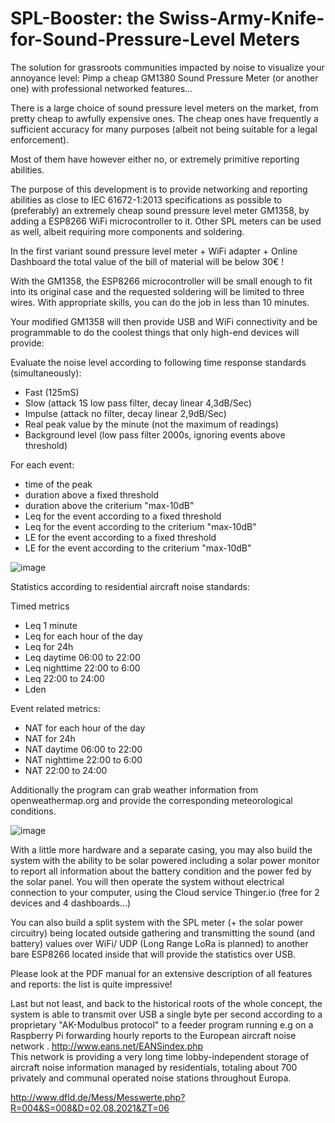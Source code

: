 # SPL-Booster: the Swiss-Army-Knife-for-Sound-Pressure-Level Meters
The solution for grassroots communities impacted by noise to visualize your annoyance level: 
Pimp a cheap GM1380 Sound Pressure Meter (or another one) with professional networked features...

There is a large choice of sound pressure level meters on the market, from pretty cheap to awfully expensive ones.
The cheap ones have frequently a sufficient accuracy for many purposes (albeit not being suitable for a legal enforcement). 

Most of them have however either no, or extremely primitive reporting abilities.

The purpose of this development is to provide networking and reporting abilities as close to IEC 61672-1:2013 specifications as possible to (preferably) an extremely cheap sound pressure level meter GM1358, by adding a ESP8266 WiFi microcontroller to it. Other SPL meters can be used as well, albeit requiring more components and soldering.

In the first variant sound pressure level meter + WiFi adapter + Online Dashboard the total value of the bill of material will be below 30€ !

With the GM1358, the ESP8266 microcontroller will be small enough to fit into its original case and the requested soldering will be limited to three wires.
With appropriate skills, you can do the job in less than 10 minutes.

Your modified GM1358 will then provide USB and WiFi connectivity and be programmable to do the coolest things that only high-end devices will provide:

Evaluate the noise level according to following time response standards (simultaneously):
-	Fast     (125mS)
-	Slow     (attack 1S low pass filter, decay linear 4,3dB/Sec)
-	Impulse  (attack no filter,          decay linear 2,9dB/Sec)
-	Real peak value by the minute (not the maximum of readings)
- Background level (low pass filter 2000s, ignoring events above threshold)


For each event:
- time of the peak
- duration above a fixed threshold
- duration above the criterium "max-10dB"
- Leq for the event according to a fixed threshold
- Leq for the event according to the criterium "max-10dB"
- LE for the event according to a fixed threshold
- LE for the event according to the criterium "max-10dB"

![image](https://user-images.githubusercontent.com/14197155/127849033-777ff7cd-66ec-44c8-b6fa-3488e27fa861.png)
 
Statistics according to residential aircraft noise standards:

Timed metrics
-	Leq 1 minute
-	Leq for each hour of the day
-	Leq for 24h
-	Leq daytime 06:00 to 22:00
-	Leq nighttime 22:00 to 6:00
-	Leq 22:00 to 24:00
-	Lden

Event related metrics:
-	NAT for each hour of the day
-	NAT for 24h
-	NAT daytime 06:00 to 22:00
-	NAT nighttime 22:00 to 6:00
-	NAT 22:00 to 24:00

Additionally the program can grab weather information from openweathermap.org and provide the corresponding meteorological conditions.

![image](https://user-images.githubusercontent.com/14197155/127849258-713dad08-c1ca-47cf-92c1-a6851341be9e.png)


With a little more hardware and a separate casing, you may also build the system with the ability to be solar powered including a solar power monitor to report all information about the battery condition and the power fed by the solar panel.
You will then operate the system without electrical connection to your computer, using the Cloud service Thinger.io (free for 2 devices and 4 dashboards...)

You can also build a split system with the SPL meter (+ the solar power circuitry) being located outside gathering and transmitting the sound (and battery)  values over WiFi/ UDP (Long Range LoRa is planned)  to  another bare ESP8266 located inside that will provide the statistics over USB.

Please look at the PDF manual for an extensive description of all features and reports: the list is quite impressive!

Last but not least, and back to the historical roots of the whole concept, the system is able to transmit over USB a single byte per second according to a proprietary "AK-Modulbus protocol" to a feeder program running e.g on a Raspberry Pi forwarding hourly reports to  the European aircraft noise network . http://www.eans.net/EANSindex.php  
This network is providing a very long time lobby-independent storage of aircraft noise information managed by residentials, totaling about 700 privately and communal operated noise stations throughout Europa.

http://www.dfld.de/Mess/Messwerte.php?R=004&S=008&D=02.08.2021&ZT=06
